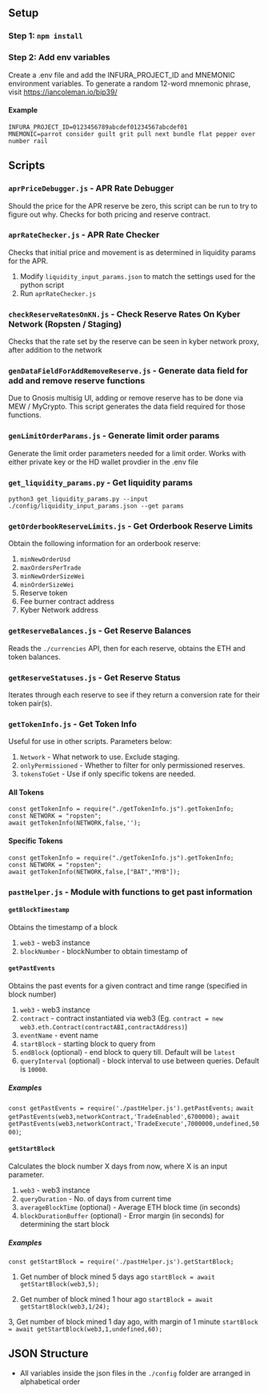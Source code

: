## Setup
### Step 1: `npm install`
### Step 2: Add env variables
Create a .env file and add the INFURA_PROJECT_ID and MNEMONIC environment variables. To generate a random 12-word mnemonic phrase, visit https://iancoleman.io/bip39/

#### Example
```
INFURA_PROJECT_ID=0123456789abcdef01234567abcdef01
MNEMONIC=parrot consider guilt grit pull next bundle flat pepper over number rail
```

## Scripts
### `aprPriceDebugger.js` - APR Rate Debugger
Should the price for the APR reserve be zero, this script can be run to try to figure out why.
Checks for both pricing and reserve contract.

### `aprRateChecker.js` - APR Rate Checker
Checks that initial price and movement is as determined in liquidity params for the APR.
1) Modify `liquidity_input_params.json` to match the settings used for the python script
2) Run `aprRateChecker.js`

### `checkReserveRatesOnKN.js` - Check Reserve Rates On Kyber Network (Ropsten / Staging)
Checks that the rate set by the reserve can be seen in kyber network proxy, after addition to the network

### `genDataFieldForAddRemoveReserve.js` - Generate data field for add and remove reserve functions
Due to Gnosis multisig UI, adding or remove reserve has to be done via MEW / MyCrypto. This script generates the data
field required for those functions.

### `genLimitOrderParams.js` - Generate limit order params
Generate the limit order parameters needed for a limit order. Works with either private key or the HD wallet provdier in the .env file

### `get_liquidity_params.py` - Get liquidity params
`python3 get_liquidity_params.py --input ./config/liquidity_input_params.json --get params`

### `getOrderbookReserveLimits.js` - Get Orderbook Reserve Limits
Obtain the following information for an orderbook reserve:
1. `minNewOrderUsd`
2. `maxOrdersPerTrade`
3. `minNewOrderSizeWei`
4. `minOrderSizeWei`
5. Reserve token
6. Fee burner contract address
7. Kyber Network address

### `getReserveBalances.js` - Get Reserve Balances
Reads the `./currencies` API, then for each reserve, obtains the ETH and token balances.

### `getReserveStatuses.js` - Get Reserve Status
Iterates through each reserve to see if they return a conversion rate for their token pair(s).

### `getTokenInfo.js` - Get Token Info
Useful for use in other scripts. Parameters below:
1. `Network` - What network to use. Exclude staging.
2. `onlyPermissioned` - Whether to filter for only permissioned reserves.
3. `tokensToGet` - Use if only specific tokens are needed.

#### All Tokens
```
const getTokenInfo = require("./getTokenInfo.js").getTokenInfo;
const NETWORK = "ropsten";
await getTokenInfo(NETWORK,false,'');
```

#### Specific Tokens
```
const getTokenInfo = require("./getTokenInfo.js").getTokenInfo;
const NETWORK = "ropsten";
await getTokenInfo(NETWORK,false,["BAT","MYB"]);
```

### `pastHelper.js` - Module with functions to get past information

#### `getBlockTimestamp`
Obtains the timestamp of a block
1. `web3` - web3 instance
2. `blockNumber` - blockNumber to obtain timestamp of

#### `getPastEvents`
Obtains the past events for a given contract and time range (specified in block number)
1. `web3` - web3 instance
2. `contract` - contract instantiated via web3 (Eg. `contract = new web3.eth.Contract(contractABI,contractAddress)`)
3. `eventName` - event name
4. `startBlock` - starting block to query from
5. `endBlock` (optional) - end block to query till. Default will be `latest`
6. `queryInterval` (optional) - block interval to use between queries. Default is `10000`.

##### Examples
`const getPastEvents = require('./pastHelper.js').getPastEvents;`
`await getPastEvents(web3,networkContract,'TradeEnabled',6700000);`
`await getPastEvents(web3,networkContract,'TradeExecute',7000000,undefined,5000)`;

#### `getStartBlock`
Calculates the block number X days from now, where X is an input parameter.
1. `web3` - web3 instance
2. `queryDuration` - No. of days from current time
3. `averageBlockTime` (optional) - Average ETH block time (in seconds)
4. `blockDurationBuffer` (optional) - Error margin (in seconds) for determining the start block

##### Examples
`const getStartBlock = require('./pastHelper.js').getStartBlock;`

1. Get number of block mined 5 days ago
`startBlock = await getStartBlock(web3,5);`

2. Get number of block mined 1 hour ago
`startBlock = await getStartBlock(web3,1/24);`

3, Get number of block mined 1 day ago, with margin of 1 minute
`startBlock = await getStartBlock(web3,1,undefined,60);`

## JSON Structure
- All variables inside the json files in the `./config` folder are arranged in alphabetical order
